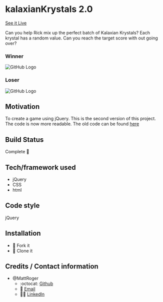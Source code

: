 # kalaxianKrystals 2.0
[See it Live](https://mattroger.github.io/kalaxianKrystalsV2/)

Can you help Rick mix up the perfect batch of Kalaxian Krystals? Each krystal has a random value. Can you reach the target score with out going over?

### Winner
![GitHub Logo](https://github.com/MattRoger/kalaxianKrystalsV2/blob/master/assets/images/Kalaxian_Krystal_win.gif?raw=true)

### Loser
![GitHub Logo](https://github.com/MattRoger/kalaxianKrystalsV2/blob/master/assets/images/Kalaxian_Krystal_lose.gif?raw=truef)

## Motivation
To create a game using jQuery. This is the second version of this project. The code is now more readable. The old code can be found [here](https://github.com/MattRoger/crystalGuessGame)

## Build Status
Complete 	:checkered_flag:

## Tech/framework used
* jQuery
* CSS
* html

## Code style
jQuery


## Installation
* :trident: Fork it
* :sheep: Clone it



## Credits / Contact information
* @MattRoger 
  * :octocat: [Github](https://mattroger.github.io)
  * :e-mail: [Email](mattroger.webdev@gmail.com)
  * :man_office_worker: [LinkedIn](www.linkedin.com/in/matt-roger)
